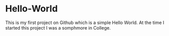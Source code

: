 # Hello-World
This is my first project on Github which is a simple Hello World. At the time I started this project I was a somphmore in College.
